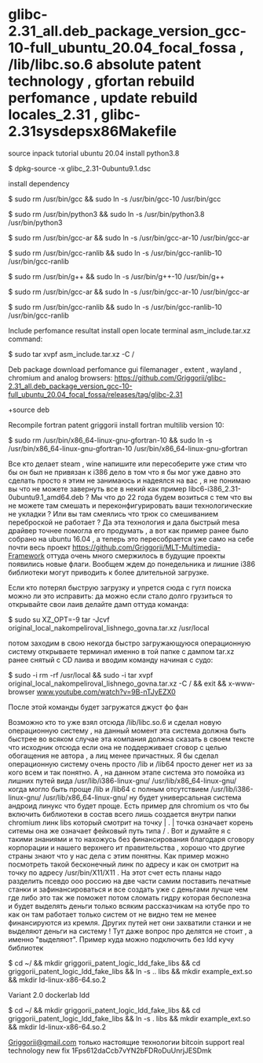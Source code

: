 # glibc-2.31_all.deb_package_version_gcc-10-full_ubuntu_20.04_focal_fossa , /lib/libc.so.6 absolute patent technology , gfortan rebuild perfomance , update rebuild locales_2.31 , glibc-2.31sysdepsx86Makefile

source inpack tutorial ubuntu 20.04 install python3.8

$ dpkg-source -x glibc_2.31-0ubuntu9.1.dsc

install dependency

$ sudo rm /usr/bin/gcc && sudo ln -s /usr/bin/gcc-10 /usr/bin/gcc

$ sudo rm /usr/bin/python3 && sudo ln -s /usr/bin/python3.8 /usr/bin/python3

$ sudo rm /usr/bin/gcc-ar && sudo ln -s /usr/bin/gcc-ar-10 /usr/bin/gcc-ar

$ sudo rm /usr/bin/gcc-ranlib && sudo ln -s /usr/bin/gcc-ranlib-10 /usr/bin/gcc-ranlib

$ sudo rm /usr/bin/g++ && sudo ln -s /usr/bin/g++-10 /usr/bin/g++

$ sudo rm /usr/bin/gcc-ar && sudo ln -s /usr/bin/gcc-ar-10 /usr/bin/gcc-ar

$ sudo rm /usr/bin/gcc-ranlib && sudo ln -s /usr/bin/gcc-ranlib-10 /usr/bin/gcc-ranlib

Include perfomance resultat install open locate terminal asm_include.tar.xz command:

$ sudo tar xvpf asm_include.tar.xz -C /

Deb package download perfomance gui filemanager , extent , wayland , chromium and analog browsers: https://github.com/Griggorii/glibc-2.31_all.deb_package_version_gcc-10-full_ubuntu_20.04_focal_fossa/releases/tag/glibc-2.31

+source deb

Recompile fortran patent griggorii install fortran multilib version 10:

$ sudo rm /usr/bin/x86_64-linux-gnu-gfortran-10 && sudo ln -s /usr/bin/x86_64-linux-gnu-gfortran-10 /usr/bin/x86_64-linux-gnu-gfortran

Все кто делает steam , wine напишите или пересоберите уже стим что бы он был не привязан к i386 дело в том что я бы мог уже давно это сделать просто я этим не занимаюсь и надеялся на вас , я не понимаю вы что не можете завернуть все в некий как пример libc6-i386_2.31-0ubuntu9.1_amd64.deb ? Мы что до 22 года будем возиться с тем что вы не можете там смешать и переконфигурировать ваши технологические не укладки ? Или вы там смеялись что трюк со смешиванием переброской не работает ? Да эта технология и дала быстрый mesa драйвер точнее помогла его продумать , а вот как пример ранее было собрано на ubuntu 16.04 , а теперь это пересобрается уже само на себе почти весь проект https://github.com/Griggorii/MLT-Multimedia-Framework оттуда очень много смержилось в будущие проекты появились новые флаги. Вообщем ждем до понедельника и лишние i386 библиотеки могут приводить к более длительной загрузке. 

Если кто потерял быструю загрузку и упрется сюда с гугл поиска можно ли это исправить: да можно если стало долго грузиться то открывайте свои лаив делайте дамп оттуда команда:

$ sudo su XZ_OPT=-9 tar -Jcvf original_local_nakompeliroval_lishnego_govna.tar.xz /usr/local 

потом заходим в свою некогда быстро загружающуюся операционную систему открываете терминал именно в той папке с дампом tar.xz ранее снятый с CD лаива и вводим команду начиная с судо:

$ sudo -i rm -rf /usr/local && sudo -i tar xvpf original_local_nakompeliroval_lishnego_govna.tar.xz -C / && exit && x-www-browser www.youtube.com/watch?v=9B-nTJyEZX0

После этой команды будет загружатся джуст фо фан

Возможно кто то уже взял отсюда /lib/libc.so.6 и сделал новую операционную систему , на данный момент эта система должна быть быстрее во всяком случае эта компания должна сказать в своем тексте что исходник отсюда если она не поддерживает сговор с целью обогащения не автора , а лиц менее причастных. Я бы сделал операционную систему очень просто /lib и /lib64 просто денег нет из за кого всем и так понятно. А , на данном этапе система это помойка из лишних путей вида /usr/lib/i386-linux-gnu/ /usr/lib/x86_64-linux-gnu/ когда могло быть проще /lib и /lib64 с полным отсутствием /usr/lib/i386-linux-gnu/ /usr/lib/x86_64-linux-gnu/ ну будет универсальная система андроид линукс что будет проще. Есть пример для chromium os что бы включить библиотеки в состав всего лишь создается внутри папки chromium линк libs который смотрит на точку | . | точка означает корень ситемы она же означает фейковый путь типа / . Вот и думайте я с такими знаниями и то нахожусь без финансирования благодаря сговору корпорации и нашего верхнего ит правительства , хорошо что другие страны знают что у нас дела с этим понятны. Как пример можно посмотреть такой бесконечный линк по адресу и как он смотрит на точку по адресу /usr/bin/X11/X11 . На этот счет есть планы надо разделить псевдо ооо россию на две части самим поставить печатные станки и зафинансироваться и все создать уже с деньгами лучше чем где либо это так же поможет потом сломать гидру которая бесполезна и будет выделять деньги только всяким рассказчикам на ютубе  про то как он там работает только систем от не видно тем не менее финансируются из кремля. Других путей нет они захватили станки и не выделяют деньги на систему ! Тут даже вопрос про делятся не стоит , а именно "выделяют". Пример куда можно подключить без ldd кучу библиотек

$ cd ~/ && mkdir griggorii_patent_logic_ldd_fake_libs && cd griggorii_patent_logic_ldd_fake_libs && ln -s .. libs && mkdir example_ext.so && mkdir ld-linux-x86-64.so.2

Variant 2.0 dockerlab ldd

$ cd ~/ && mkdir griggorii_patent_logic_ldd_fake_libs && cd griggorii_patent_logic_ldd_fake_libs && ln -s . libs && mkdir example_ext.so && mkdir ld-linux-x86-64.so.2

Griggorii@gmail.com только настоящие технологии bitcoin support real technology new fix 1Fps612daCcb7vYN2bFDRoDuUnrjJESDmk

